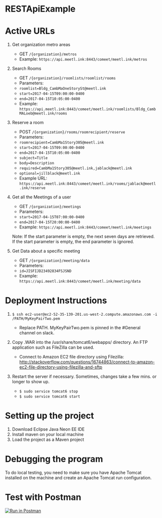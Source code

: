 # RESTApiExample

# Active URLs

1. Get organization metro areas
	- GET `/{organization}/metros`
	- Example: `https://api.meetl.ink:8443/comeet/meetl.ink/metros`

2. Search Rooms
	- GET `/{organization}/roomlists/roomlist/rooms`
	- Parameters:
	- `roomlist=Bldg_CambMaOneStorySt@meetl.ink`
	- `start=2017-04-15T09:00:00-0400`
	- `end=2017-04-15T10:05:00-0400`
	- Example: `https://api.meetl.ink:8443/comeet/meetl.ink/roomlists/Bldg_CambMALoeb@meetl.ink/rooms`

3. Reserve a room
	- POST `/{organization}/rooms/roomrecipient/reserve`
	- Parameters:
	- `roomrecipient=CambMa1Story305@meetl.ink`
	- `start=2017-04-15T09:00:00-0400`
	- `end=2017-04-15T10:05:00-0400`
	- `subject=Title`
	- `body=Description`
	- `required=CambMa1Story305@meetl.ink,jablack@meetl.ink`
	- `optional=jillblack@meetl.ink`
	- Example URL: `https://api.meetl.ink:8443/comeet/meetl.ink/rooms/jablack@meetl.ink/reserve`

4. Get all the Meetings of a user
	- GET `/{organization}/meetings`
	- Parameters:
	- `start=2017-04-15T07:00:00-0400`
	- `end=2017-04-15T20:00:00-0400`
	- Example: `https://api.meetl.ink:8443/comeet/meetl.ink/meetings`

	Note: If the start parameter is empty, the next seven days are retrieved. If the start parameter is empty, the end parameter is ignored. 

5. Get Data about a specific meeting
	- GET `/{organization}/meeting/data`
	- Parameters:
	- `id=JISFIJD23492834FSJSND`
	- Example: `https://api.meetl.ink:8443/comeet/meetl.ink/meeting/data`



# Deployment Instructions

1. `$ ssh ec2-user@ec2-52-35-139-201.us-west-2.compute.amazonaws.com -i /PATH/MyKeyPairTwo.pem`
	- Replace PATH. MyKeyPairTwo.pem is pinned in the #General channel on slack.

2. Copy .WAR into the /usr/share/tomcat6/webapps/ directory. An FTP application such as FileZilla can be used. 
	- Connect to Amazon EC2 file directory using Filezilla: http://stackoverflow.com/questions/16744863/connect-to-amazon-ec2-file-directory-using-filezilla-and-sftp

3. Restart the server if necessary. Sometimes, changes take a few mins. or longer to show up.
	- `$ sudo service tomcat6 stop`
	- `$ sudo service tomcat6 start`


# Setting up the project

1. Download Eclipse Java Neon EE IDE
2. Install maven on your local machine
3. Load the project as a Maven project

# Debugging the program

To do local testing, you need to make sure you have Apache Tomcat installed on the machine and create an Apache Tomcat run configuration. 

# Test with Postman

[![Run in Postman](https://run.pstmn.io/button.svg)](https://app.getpostman.com/run-collection/356cf5ecffcaa423fe97)
